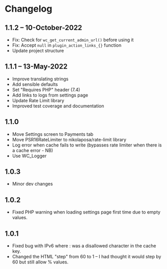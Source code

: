 # Changelog

## 1.1.2 – 10-October-2022

* Fix: Check for `wc_get_current_admin_url()` before using it
* Fix: Accept `null` in `plugin_action_links_{}` function
* Update project structure

## 1.1.1 – 13-May-2022

* Improve translating strings
* Add sensible defaults
* Set "Requires PHP" header (7.4)
* Add links to logs from settings page
* Update Rate Limit library
* Improved test coverage and documentation

## 1.1.0

* Move Settings screen to Payments tab
* Move PSR16RateLimiter to nikolaposa/rate-limit library
* Log error when cache fails to write (bypasses rate limiter when there is a cache error - NB)
* Use WC_Logger 

## 1.0.3

* Minor dev changes

## 1.0.2

* Fixed PHP warning when loading settings page first time due to empty values.

## 1.0.1 
* Fixed bug with IPv6 where : was a disallowed character in the cache key.
* Changed the HTML "step" from 60 to 1 – I had thought it would step by 60 but still allow % values.


